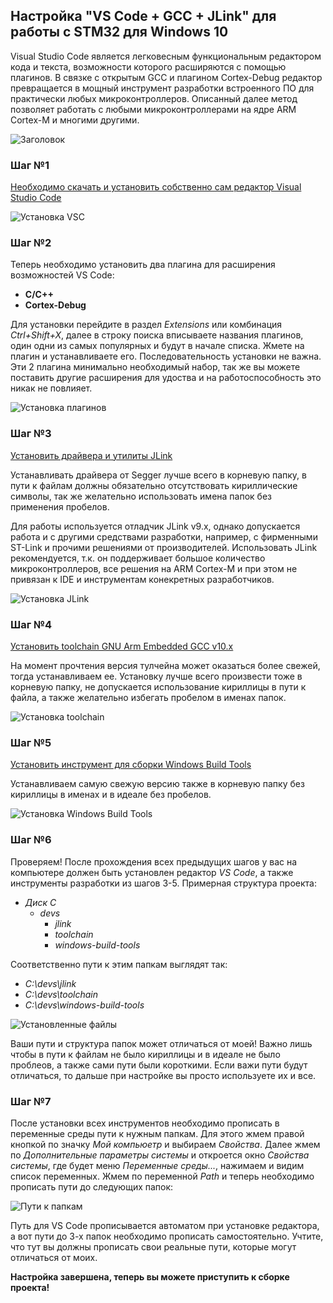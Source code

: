 ## Настройка "VS Code + GCC + JLink" для работы с STM32 для Windows 10
>
Visual Studio Code является легковесным функциональным редактором кода и текста, возможности которого расширяются с помощью плагинов. В связке с открытым GCC и плагином Cortex-Debug редактор превращается в мощный инструмент разработки встроенного ПО для практически любых микроконтроллеров. Описанный далее метод позволяет работать с любыми микроконтроллерами на ядре ARM Cortex-M и многими другими.

![Заголовок](pic/1.png)

### Шаг №1
[Необходимо скачать и установить собственно сам редактор Visual Studio Code](https://code.visualstudio.com/)
>
![Установка VSC](pic/2.png)

### Шаг №2
Теперь необходимо установить два плагина для расширения возможностей VS Code:

* **C/C++**
*  **Cortex-Debug**

Для установки перейдите в раздел *Extensions* или комбинация *Ctrl+Shift+X*, далее в строку поиска вписываете названия плагинов, один одни из самых популярных и будут в начале списка. Жмете на плагин и устанавливаете его. Последовательность установки не важна. Эти 2 плагина минимально необходимый набор, так же вы можете поставить другие расширения для удоства и на работоспособность это никак не повлияет.
>
![Установка плагинов](pic/3.png)

### Шаг №3
[Установить драйвера и утилиты JLink](https://www.segger.com/downloads/jlink/#J-LinkSoftwareAndDocumentationPack)

Устанавливать драйвера от Segger лучше всего в корневую папку, в пути к файлам должны обязательно отсутствовать кириллические символы, так же желательно использовать имена папок без применения пробелов.

Для работы используется отладчик JLink v9.x, однако допускается работа и с другими средствами разработки, например, с фирменными ST-Link и прочими решениями от производителей. Использовать JLink рекомендуется, т.к. он поддерживает большое количество микроконтроллеров, все решения на ARM Cortex-M и при этом не привязан к IDE и инструментам конекретных разработчиков.
>
![Установка JLink](pic/4.png)

### Шаг №4
[Установить toolchain GNU Arm Embedded GCC v10.x](https://github.com/xpack-dev-tools/arm-none-eabi-gcc-xpack/releases)

На момент прочтения версия тулчейна может оказаться более свежей, тогда устанавливаем ее. Установку лучше всего произвести тоже в корневую папку, не допускается использование кириллицы в пути к файла, а также желательно избегать пробелом в именах папок.
>
![Установка toolchain](pic/5.png)

### Шаг №5
[Установить инструмент для сборки Windows Build Tools](https://github.com/xpack-dev-tools/windows-build-tools-xpack/releases)

Устанавливаем самую свежую версию также в корневую папку без кириллицы в именах и в идеале без пробелов.
>
![Установка Windows Build Tools](pic/6.png)

### Шаг №6
Проверяем! После прохождения всех предыдущих шагов у вас на компьютере должен быть установлен редактор *VS Code*, а также инструменты разработки из шагов 3-5. Примерная структура проекта:

* _Диск С_
    * _devs_ 
        * _jlink_
        * _toolchain_
        * _windows-build-tools_

Соответственно пути к этим папкам выглядят так:

* _C:\devs\jlink_
* _C:\devs\toolchain_
* _C:\devs\windows-build-tools_

>
![Установленные файлы](pic/7.png)

Ваши пути и структура папок может отличаться от моей! Важно лишь чтобы в пути к файлам не было кириллицы и в идеале не было проблеов, а также сами пути были короткими. Если важи пути будут отличаться, то дальше при настройке вы просто используете их и все.

### Шаг №7
После установки всех инструментов необходимо прописать в переменные среды пути к нужным папкам. Для этого жмем правой кнопкой по значку *Мой компьюетр* и выбираем *Свойства*. Далее жмем по *Дополнительные параметры системы* и откроется окно *Свойства системы*, где будет меню *Переменные среды...*, нажимаем и видим список переменных. Жмем по переменной *Path* и теперь необходимо прописать пути до следующих папок:
>
![Пути к папкам](pic/8.png)

Путь для VS Code прописывается автоматом при установке редактора, а вот пути до 3-х папок необходимо прописать самостоятельно. Учтите, что тут вы должны прописать свои реальные пути, которые могут отличаться от моих.

**Настройка завершена, теперь вы можете приступить к сборке проекта!**
